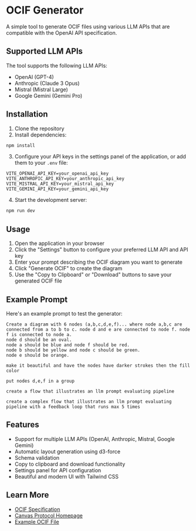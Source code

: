 # OCIF Generator

A simple tool to generate OCIF files using various LLM APIs that are compatible with the OpenAI API specification.

## Supported LLM APIs

The tool supports the following LLM APIs:
- OpenAI (GPT-4)
- Anthropic (Claude 3 Opus)
- Mistral (Mistral Large)
- Google Gemini (Gemini Pro)

## Installation

1. Clone the repository
2. Install dependencies:
```bash
npm install
```

3. Configure your API keys in the settings panel of the application, or add them to your `.env` file:
```
VITE_OPENAI_API_KEY=your_openai_api_key
VITE_ANTHROPIC_API_KEY=your_anthropic_api_key
VITE_MISTRAL_API_KEY=your_mistral_api_key
VITE_GEMINI_API_KEY=your_gemini_api_key
```

4. Start the development server:
```bash
npm run dev
```

## Usage

1. Open the application in your browser
2. Click the "Settings" button to configure your preferred LLM API and API key
3. Enter your prompt describing the OCIF diagram you want to generate
4. Click "Generate OCIF" to create the diagram
5. Use the "Copy to Clipboard" or "Download" buttons to save your generated OCIF file

## Example Prompt

Here's an example prompt to test the generator:

```
Create a diagram with 6 nodes (a,b,c,d,e,f)... where node a,b,c are connected from a to b to c. node d and e are connected to node f. node f is connected to node a.
node d should be an oval.
node a should be blue and node f should be red.
node b should be yellow and node c should be green.
node e should be orange.

make it beautiful and have the nodes have darker strokes then the fill color

put nodes d,e,f in a group
```

```
create a flow that illustrates an llm prompt evaluating pipeline
```

```
create a complex flow that illustrates an llm prompt evaluating pipeline with a feedback loop that runs max 5 times
```

## Features

- Support for multiple LLM APIs (OpenAI, Anthropic, Mistral, Google Gemini)
- Automatic layout generation using d3-force
- Schema validation
- Copy to clipboard and download functionality
- Settings panel for API configuration
- Beautiful and modern UI with Tailwind CSS

## Learn More

- [OCIF Specification](https://canvasprotocol.org/spec)
- [Canvas Protocol Homepage](https://canvasprotocol.org)
- [Example OCIF File](/hello-world.ocif.json)

